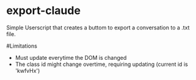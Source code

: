 # export-claude
Simple Userscript that creates a buttom to export a conversation to a .txt file. 

#Limitations
- Must update everytime the DOM is changed
- The class id might change overtime, requiring updating (current id is 'kwfvHx')
